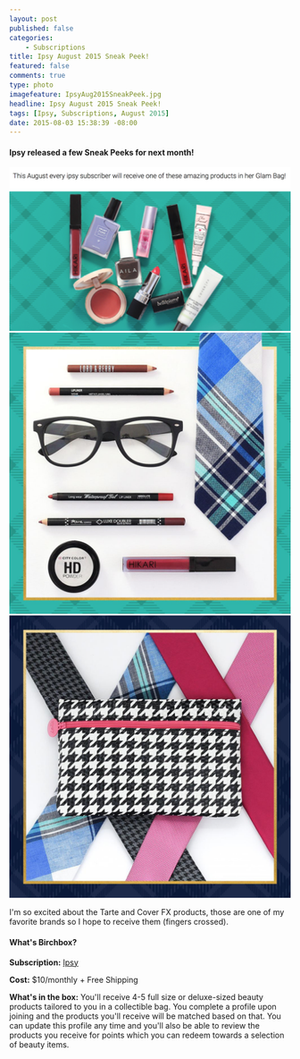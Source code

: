 ```yaml
---
layout: post
published: false
categories: 
    - Subscriptions
title: Ipsy August 2015 Sneak Peek!
featured: false
comments: true
type: photo
imagefeature: IpsyAug2015SneakPeek.jpg
headline: Ipsy August 2015 Sneak Peek!
tags: [Ipsy, Subscriptions, August 2015]
date: 2015-08-03 15:38:39 -08:00
---
```


<p></p>

<H4>Ipsy released a few Sneak Peeks for next month!</H4>
<center><img src='/images/IpsyAug2015SneakPeek.png'></center>
<center><img src='/images/IpsyAug2015SneakPeek2.png'></center>
<center><img src='/images/IpsyAug2015SneakPeek3.png'></center>

<p>I'm so excited about the Tarte and Cover FX products, those are one of my favorite brands so I hope to receive them (fingers crossed).</p>

<H4>What's Birchbox?</H4>
<p><b>Subscription:</b> <a href="https://www.ipsy.com/new?refer=uns8d" target="_blank">Ipsy</a></p>
<p><b>Cost:</b> $10/monthly + Free Shipping</p>
<p><b>What's in the box:</b> You'll receive 4-5 full size or deluxe-sized beauty products tailored to you in a collectible bag. You complete a profile upon joining and the products you'll receive will be matched based on that. You can update this profile any time and you'll also be able to review the products you receive for points which you can redeem towards a selection of beauty items.</p>
<br>
